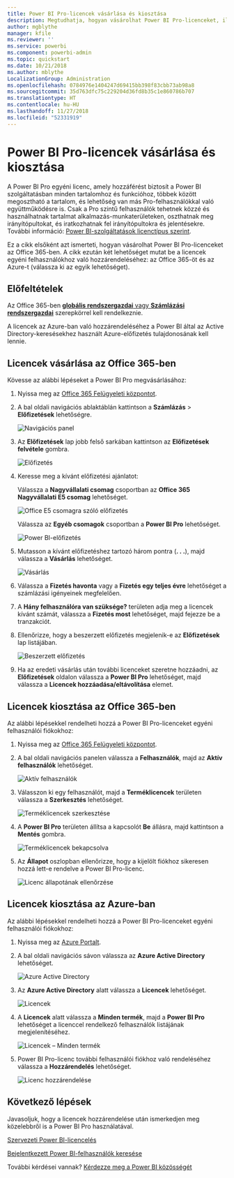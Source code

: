 ```yaml
---
title: Power BI Pro-licencek vásárlása és kiosztása
description: Megtudhatja, hogyan vásárolhat Power BI Pro-licenceket, illetve hogyan oszthatja ki azokat, hogy felhasználói a Power BI szolgáltatás minden tartalmához és funkciójához hozzáférhessenek.
author: mgblythe
manager: kfile
ms.reviewer: ''
ms.service: powerbi
ms.component: powerbi-admin
ms.topic: quickstart
ms.date: 10/21/2018
ms.author: mblythe
LocalizationGroup: Administration
ms.openlocfilehash: 0784976e1404247d69415bb398f83cbb73ab98a8
ms.sourcegitcommit: 35d763dfc75c229204d36fd8b35c1e860786b707
ms.translationtype: HT
ms.contentlocale: hu-HU
ms.lasthandoff: 11/27/2018
ms.locfileid: "52331919"
---
```

# <a name="purchase-and-assign-power-bi-pro-licenses"></a>Power BI Pro-licencek vásárlása és kiosztása

A Power BI Pro egyéni licenc, amely hozzáférést biztosít a Power BI szolgáltatásban minden tartalomhoz és funkcióhoz, többek között megosztható a tartalom, és lehetőség van más Pro-felhasználókkal való együttműködésre is. Csak a Pro szintű felhasználók tehetnek közzé és használhatnak tartalmat alkalmazás-munkaterületeken, oszthatnak meg irányítópultokat, és iratkozhatnak fel irányítópultokra és jelentésekre. További információ: [Power BI-szolgáltatások licenctípus szerint](service-features-license-type.md).

Ez a cikk elsőként azt ismerteti, hogyan vásárolhat Power BI Pro-licenceket az Office 365-ben. A cikk ezután két lehetőséget mutat be a licencek egyéni felhasználókhoz való hozzárendeléséhez: az Office 365-öt és az Azure-t (válassza ki az egyik lehetőséget).

## <a name="prerequisites"></a>Előfeltételek

Az Office 365-ben [**globális rendszergazdai** vagy **Számlázási rendszergazdai**](https://support.office.com/article/about-office-365-admin-roles-da585eea-f576-4f55-a1e0-87090b6aaa9d?ui=en-US&rs=en-US&ad=US) szerepkörrel kell rendelkeznie.

A licencek az Azure-ban való hozzárendeléséhez a Power BI által az Active Directory-keresésekhez használt Azure-előfizetés tulajdonosának kell lennie.

## <a name="purchase-licenses-in-office-365"></a>Licencek vásárlása az Office 365-ben

Kövesse az alábbi lépéseket a Power BI Pro megvásárlásához:

1. Nyissa meg az [Office 365 Felügyeleti központot](https://portal.office.com/adminportal/home#/homepage).

2. A bal oldali navigációs ablaktáblán kattintson a **Számlázás** > **Előfizetések** lehetőségre.

    ![Navigációs panel](media/service-admin-purchasing-power-bi-pro/service-purchasing-power-bi-pro-01.png)

3. Az **Előfizetések** lap jobb felső sarkában kattintson az **Előfizetések felvétele** gombra.

    ![Előfizetés](media/service-admin-purchasing-power-bi-pro/service-purchasing-power-bi-pro-02.png)

4. Keresse meg a kívánt előfizetési ajánlatot:

    Válassza a **Nagyvállalati csomag** csoportban az **Office 365 Nagyvállalati E5 csomag** lehetőséget.

    ![Office E5 csomagra szóló előfizetés](media/service-admin-purchasing-power-bi-pro/service-purchasing-power-bi-pro-03.png)

    Válassza az **Egyéb csomagok** csoportban a **Power BI Pro** lehetőséget.

    ![Power BI-előfizetés](media/service-admin-purchasing-power-bi-pro/service-purchasing-power-bi-pro-04.png)

5. Mutasson a kívánt előfizetéshez tartozó három pontra (**. . .**), majd válassza a **Vásárlás** lehetőséget.

    ![Vásárlás](media/service-admin-purchasing-power-bi-pro/service-purchasing-power-bi-pro-05.png)

6. Válassza a **Fizetés havonta** vagy a **Fizetés egy teljes évre** lehetőséget a számlázási igényeinek megfelelően.

7. A **Hány felhasználóra van szüksége?** területen adja meg a licencek kívánt számát, válassza a **Fizetés most** lehetőséget, majd fejezze be a tranzakciót.

8. Ellenőrizze, hogy a beszerzett előfizetés megjelenik-e az **Előfizetések** lap listájában.

   ![Beszerzett előfizetés](media/service-admin-purchasing-power-bi-pro/service-purchasing-power-bi-pro-06.png)

9. Ha az eredeti vásárlás után további licenceket szeretne hozzáadni, az **Előfizetések** oldalon válassza a **Power BI Pro** lehetőséget, majd válassza a **Licencek hozzáadása/eltávolítása** elemet.

## <a name="assign-licenses-in-office-365"></a>Licencek kiosztása az Office 365-ben

Az alábbi lépésekkel rendelheti hozzá a Power BI Pro-licenceket egyéni felhasználói fiókokhoz:

1. Nyissa meg az [Office 365 Felügyeleti központot](https://portal.office.com/adminportal/home#/homepage).

2. A bal oldali navigációs panelen válassza a **Felhasználók**, majd az **Aktív felhasználók** lehetőséget.

    ![Aktív felhasználók](media/service-admin-purchasing-power-bi-pro/service-assigning-power-bi-pro-licenses-05.png)

3. Válasszon ki egy felhasználót, majd a **Terméklicencek** területen válassza a **Szerkesztés** lehetőséget.

    ![Terméklicencek szerkesztése](media/service-admin-purchasing-power-bi-pro/service-assigning-power-bi-pro-licenses-06.png)

4. A **Power BI Pro** területen állítsa a kapcsolót **Be** állásra, majd kattintson a **Mentés** gombra.

    ![Terméklicencek bekapcsolva](media/service-admin-purchasing-power-bi-pro/service-assigning-power-bi-pro-licenses-07.png)

5. Az **Állapot** oszlopban ellenőrizze, hogy a kijelölt fiókhoz sikeresen hozzá lett-e rendelve a Power BI Pro-licenc.

    ![Licenc állapotának ellenőrzése](media/service-admin-purchasing-power-bi-pro/service-assigning-power-bi-pro-licenses-08.png)

## <a name="assign-licenses-in-azure"></a>Licencek kiosztása az Azure-ban

Az alábbi lépésekkel rendelheti hozzá a Power BI Pro-licenceket egyéni felhasználói fiókokhoz:

1. Nyissa meg az [Azure Portalt](https://ms.portal.azure.com/#@microsoft.onmicrosoft.com/dashboard/private/39bc3cf7-31a4-43f6-954c-f2d69ca2f0).

2. A bal oldali navigációs sávon válassza az **Azure Active Directory** lehetőséget.

    ![Azure Active Directory](media/service-admin-purchasing-power-bi-pro/service-assigning-power-bi-pro-licenses-01.png)

3. Az **Azure Active Directory** alatt válassza a **Licencek** lehetőséget.

    ![Licencek](media/service-admin-purchasing-power-bi-pro/service-assigning-power-bi-pro-licenses-02.png)

4. A **Licencek** alatt válassza a **Minden termék**, majd a **Power BI Pro** lehetőséget a licenccel rendelkező felhasználók listájának megjelenítéséhez.

    ![Licencek – Minden termék](media/service-admin-purchasing-power-bi-pro/service-assigning-power-bi-pro-licenses-03.png)

5. Power BI Pro-licenc további felhasználói fiókhoz való rendeléséhez válassza a **Hozzárendelés** lehetőséget.

    ![Licenc hozzárendelése](media/service-admin-purchasing-power-bi-pro/service-assigning-power-bi-pro-licenses-04.png)

## <a name="next-steps"></a>Következő lépések

Javasoljuk, hogy a licencek hozzárendelése után ismerkedjen meg közelebbről is a Power BI Pro használatával.

[Szervezeti Power BI-licencelés](service-admin-licensing-organization.md)

[Bejelentkezett Power BI-felhasználók keresése](service-admin-access-usage.md)

További kérdései vannak? [Kérdezze meg a Power BI közösségét](https://community.powerbi.com/)
